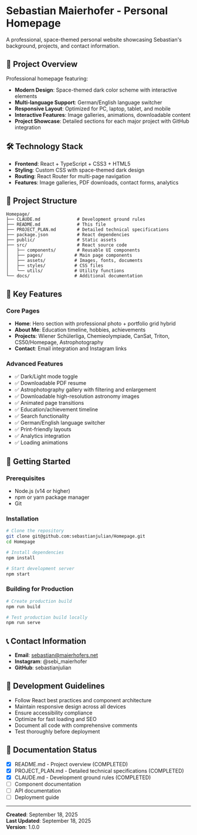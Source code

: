 # Sebastian Maierhofer - Personal Homepage

A professional, space-themed personal website showcasing Sebastian's background, projects, and contact information.

## 🚀 Project Overview

Professional homepage featuring:
- **Modern Design**: Space-themed dark color scheme with interactive elements
- **Multi-language Support**: German/English language switcher
- **Responsive Layout**: Optimized for PC, laptop, tablet, and mobile
- **Interactive Features**: Image galleries, animations, downloadable content
- **Project Showcase**: Detailed sections for each major project with GitHub integration

## 🛠️ Technology Stack

- **Frontend**: React + TypeScript + CSS3 + HTML5
- **Styling**: Custom CSS with space-themed dark design
- **Routing**: React Router for multi-page navigation
- **Features**: Image galleries, PDF downloads, contact forms, analytics

## 📁 Project Structure

```
Homepage/
├── CLAUDE.md              # Development ground rules
├── README.md              # This file
├── PROJECT_PLAN.md        # Detailed technical specifications
├── package.json           # React dependencies
├── public/                # Static assets
├── src/                   # React source code
│   ├── components/        # Reusable UI components
│   ├── pages/            # Main page components
│   ├── assets/           # Images, fonts, documents
│   ├── styles/           # CSS files
│   └── utils/            # Utility functions
└── docs/                 # Additional documentation
```

## 🎯 Key Features

### Core Pages
- **Home**: Hero section with professional photo + portfolio grid hybrid
- **About Me**: Education timeline, hobbies, achievements
- **Projects**: Wiener Schülerliga, Chemieolympiade, CanSat, Triton, CS50/Homepage, Astrophotography
- **Contact**: Email integration and Instagram links

### Advanced Features
- ✅ Dark/Light mode toggle
- ✅ Downloadable PDF resume
- ✅ Astrophotography gallery with filtering and enlargement
- ✅ Downloadable high-resolution astronomy images
- ✅ Animated page transitions
- ✅ Education/achievement timeline
- ✅ Search functionality
- ✅ German/English language switcher
- ✅ Print-friendly layouts
- ✅ Analytics integration
- ✅ Loading animations

## 🚀 Getting Started

### Prerequisites
- Node.js (v14 or higher)
- npm or yarn package manager
- Git

### Installation
```bash
# Clone the repository
git clone git@github.com:sebastianjulian/Homepage.git
cd Homepage

# Install dependencies
npm install

# Start development server
npm start
```

### Building for Production
```bash
# Create production build
npm run build

# Test production build locally
npm run serve
```

## 📞 Contact Information

- **Email**: sebastian@maierhofers.net
- **Instagram**: @sebi_maierhofer
- **GitHub**: sebastianjulian

## 🔧 Development Guidelines

- Follow React best practices and component architecture
- Maintain responsive design across all devices
- Ensure accessibility compliance
- Optimize for fast loading and SEO
- Document all code with comprehensive comments
- Test thoroughly before deployment

## 📝 Documentation Status

- [x] README.md - Project overview (COMPLETED)
- [x] PROJECT_PLAN.md - Detailed technical specifications (COMPLETED)
- [x] CLAUDE.md - Development ground rules (COMPLETED)
- [ ] Component documentation
- [ ] API documentation
- [ ] Deployment guide

---

**Created**: September 18, 2025  
**Last Updated**: September 18, 2025  
**Version**: 1.0.0